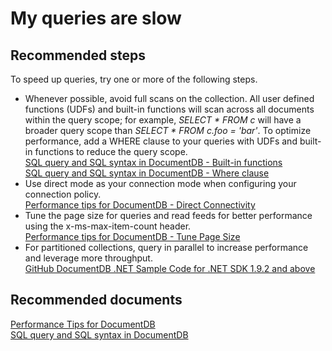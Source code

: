 <properties
	pageTitle="My queries are slow"
	description="My queries are slow"
	service="microsoft.documentdb"
	resource="databaseAccounts"
	authors="AndrewHoh"
	displayOrder="4"
	selfHelpType="resource"
	supportTopicIds=""
	resourceTags=""
	productPesIds="15585"
	cloudEnvironments="MoonCake"
	articleId="cf0742c0-7bea-4e6b-a6ad-509cce71e3ac"
/>

# My queries are slow

## **Recommended steps**
To speed up queries, try one or more of the following steps.

* Whenever possible, avoid full scans on the collection. All user defined functions (UDFs) and built-in functions will scan across all documents within the query scope; for example, *SELECT * FROM c* will have a broader query scope than *SELECT * FROM c.foo = 'bar'*. To optimize performance, add a WHERE clause to your queries with UDFs and built-in functions to reduce the query scope.<br>[SQL query and SQL syntax in DocumentDB - Built-in functions](https://docs.azure.cn/cosmos-db/documentdb-sql-query#built-in-functions)<br>[SQL query and SQL syntax in DocumentDB - Where clause](https://docs.azure.cn/cosmos-db/documentdb-sql-query#where-clause)
* Use direct mode as your connection mode when configuring your connection policy.<br>[Performance tips for DocumentDB - Direct Connectivity](https://docs.azure.cn/cosmos-db/performance-tips#direct-connection)
* Tune the page size for queries and read feeds for better performance using the x-ms-max-item-count header.<br>[Performance tips for DocumentDB - Tune Page Size](https://docs.azure.cn/cosmos-db/performance-tips#tune-page-size)
* For partitioned collections, query in parallel to increase performance and leverage more throughput.<br>[
GitHub DocumentDB .NET Sample Code for .NET SDK 1.9.2 and above](https://github.com/Azure/azure-documentdb-dotnet/blob/master/samples/code-samples/Queries/Program.cs#L664-L734)

## **Recommended documents**
[Performance Tips for DocumentDB](https://docs.azure.cn/cosmos-db/performance-tips)<br>
[SQL query and SQL syntax in DocumentDB](https://docs.azure.cn/cosmos-db/documentdb-sql-query)
